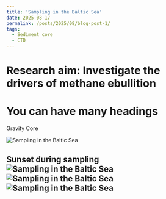 ```yaml
---
title: 'Sampling in the Baltic Sea'
date: 2025-08-17
permalink: /posts/2025/08/blog-post-1/
tags:
  - Sediment core
  - CTD
---
```




Research aim: Investigate the drivers of methane ebullition
======

You can have many headings
======

Gravity Core

![Sampling in the Baltic Sea](/images/baltic-sample1.png)

Sunset during sampling
![Sampling in the Baltic Sea](/images/baltic-sample2.png)
![Sampling in the Baltic Sea](/images/baltic-sample3.png)
![Sampling in the Baltic Sea](/images/baltic-sample4.png)
------
